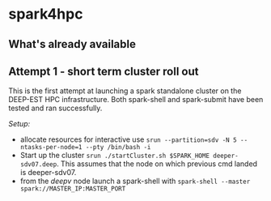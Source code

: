 # spark4hpc

## What's already available

## Attempt 1 - short term cluster roll out
This is the first attempt at launching a spark standalone cluster on the DEEP-EST HPC infrastructure. Both spark-shell and spark-submit have been tested and ran successfully.

*Setup:*
- allocate resources for interactive use `srun --partition=sdv -N 5 --ntasks-per-node=1 --pty /bin/bash -i`
- Start up the cluster `srun ./startCluster.sh $SPARK_HOME deeper-sdv07.deep`. This assumes that the node on which previous cmd landed is deeper-sdv07. 
- from the *deepv* node launch a spark-shell with `spark-shell --master spark://MASTER_IP:MASTER_PORT`
